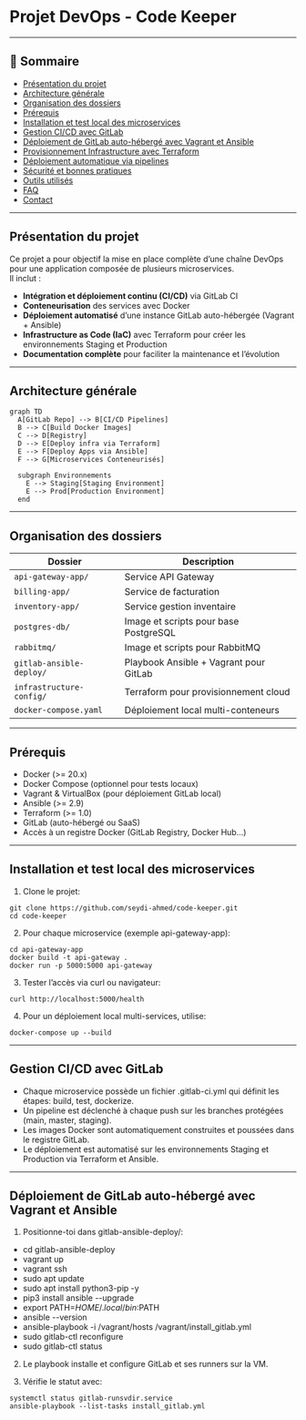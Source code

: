 # Projet DevOps - Code Keeper

---

## 📖 Sommaire

- [Présentation du projet](#présentation-du-projet)
- [Architecture générale](#architecture-générale)
- [Organisation des dossiers](#organisation-des-dossiers)
- [Prérequis](#prérequis)
- [Installation et test local des microservices](#installation-et-test-local-des-microservices)
- [Gestion CI/CD avec GitLab](#gestion-cicd-avec-gitlab)
- [Déploiement de GitLab auto-hébergé avec Vagrant et Ansible](#déploiement-de-gitlab-auto-hébergé-avec-vagrant-et-ansible)
- [Provisionnement Infrastructure avec Terraform](#provisionnement-infrastructure-avec-terraform)
- [Déploiement automatique via pipelines](#déploiement-automatique-via-pipelines)
- [Sécurité et bonnes pratiques](#sécurité-et-bonnes-pratiques)
- [Outils utilisés](#outils-utilisés)
- [FAQ](#faq)
- [Contact](#contact)

---

## Présentation du projet

Ce projet a pour objectif la mise en place complète d’une chaîne DevOps pour une application composée de plusieurs microservices.  
Il inclut :

- **Intégration et déploiement continu (CI/CD)** via GitLab CI  
- **Conteneurisation** des services avec Docker  
- **Déploiement automatisé** d’une instance GitLab auto-hébergée (Vagrant + Ansible)  
- **Infrastructure as Code (IaC)** avec Terraform pour créer les environnements Staging et Production  
- **Documentation complète** pour faciliter la maintenance et l’évolution

---

## Architecture générale

```mermaid
graph TD
  A[GitLab Repo] --> B[CI/CD Pipelines]
  B --> C[Build Docker Images]
  C --> D[Registry]
  D --> E[Deploy infra via Terraform]
  E --> F[Deploy Apps via Ansible]
  F --> G[Microservices Conteneurisés]

  subgraph Environnements
    E --> Staging[Staging Environment]
    E --> Prod[Production Environment]
  end
```

---

## Organisation des dossiers

| Dossier                  | Description                            |
| ------------------------ | -------------------------------------- |
| `api-gateway-app/`       | Service API Gateway                    |
| `billing-app/`           | Service de facturation                 |
| `inventory-app/`         | Service gestion inventaire             |
| `postgres-db/`           | Image et scripts pour base PostgreSQL  |
| `rabbitmq/`              | Image et scripts pour RabbitMQ         |
| `gitlab-ansible-deploy/` | Playbook Ansible + Vagrant pour GitLab |
| `infrastructure-config/` | Terraform pour provisionnement cloud   |
| `docker-compose.yaml`    | Déploiement local multi-conteneurs     |

---

## Prérequis

- Docker (>= 20.x)
- Docker Compose (optionnel pour tests locaux)
- Vagrant & VirtualBox (pour déploiement GitLab local)
- Ansible (>= 2.9)
- Terraform (>= 1.0)
- GitLab (auto-hébergé ou SaaS)
- Accès à un registre Docker (GitLab Registry, Docker Hub…)

---

## Installation et test local des microservices

1. Clone le projet:
```
git clone https://github.com/seydi-ahmed/code-keeper.git
cd code-keeper
```

2. Pour chaque microservice (exemple api-gateway-app):
```
cd api-gateway-app
docker build -t api-gateway .
docker run -p 5000:5000 api-gateway
```

3. Tester l’accès via curl ou navigateur:
```
curl http://localhost:5000/health
```

4. Pour un déploiement local multi-services, utilise:
```
docker-compose up --build
```

---

## Gestion CI/CD avec GitLab

- Chaque microservice possède un fichier .gitlab-ci.yml qui définit les étapes: build, test, dockerize.
- Un pipeline est déclenché à chaque push sur les branches protégées (main, master, staging).
- Les images Docker sont automatiquement construites et poussées dans le registre GitLab.
- Le déploiement est automatisé sur les environnements Staging et Production via Terraform et Ansible.

---

## Déploiement de GitLab auto-hébergé avec Vagrant et Ansible

1. Positionne-toi dans gitlab-ansible-deploy/:
- cd gitlab-ansible-deploy
- vagrant up
- vagrant ssh
- sudo apt update
- sudo apt install python3-pip -y
- pip3 install ansible --upgrade
- export PATH=$HOME/.local/bin:$PATH
- ansible --version
- ansible-playbook -i /vagrant/hosts /vagrant/install_gitlab.yml
- sudo gitlab-ctl reconfigure
- sudo gitlab-ctl status


2. Le playbook installe et configure GitLab et ses runners sur la VM.

3. Vérifie le statut avec:
```
systemctl status gitlab-runsvdir.service
ansible-playbook --list-tasks install_gitlab.yml
```